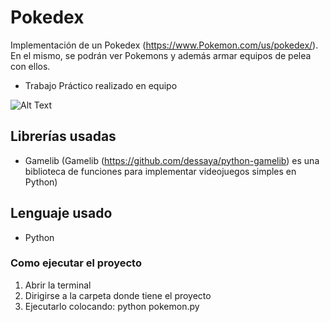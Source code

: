 # Pokedex

Implementación de un Pokedex (https://www.Pokemon.com/us/pokedex/). En el mismo, se podrán ver Pokemons y además armar equipos de pelea con ellos. 

- Trabajo Práctico realizado en equipo

![Alt Text](https://media4.giphy.com/media/dOFTzzzZO62HnHW72L/giphy.gif?cid=790b7611b769017e66e4f2e47995bb688eadc71ada743b0a&rid=giphy.gif&ct=g)

## Librerías usadas

- Gamelib (Gamelib (https://github.com/dessaya/python-gamelib) es una biblioteca de funciones para implementar videojuegos simples en Python)

## Lenguaje usado

- Python

### Como ejecutar el proyecto

1. Abrir la terminal
2. Dirigirse a la carpeta donde tiene el proyecto
3. Ejecutarlo colocando: python pokemon.py
